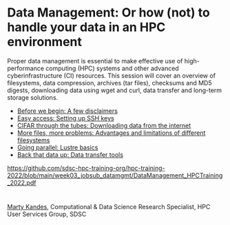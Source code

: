 # Data Management: Or how (not) to handle your data in an HPC environment

Proper data management is essential to make effective use of high-performance computing (HPC) systems and other advanced cyberinfrastructure (CI) resources. This session will cover an overview of filesystems, data compression, archives (tar files), checksums and MD5 digests, downloading data using wget and curl, data transfer and long-term storage solutions.

- [Before we begin: A few disclaimers](DISCLAIMERS.md)
- [Easy access: Setting up SSH keys](SSH.md)
- [CIFAR through the tubes: Downloading data from the internet](DOWNLOADING.md)
- [More files, more problems: Advantages and limitations of different filesystems](FILESYSTEMS.md)
- [Going parallel: Lustre basics](LUSTRE.md)
- [Back that data up: Data transfer tools](TRANSFER.md)

https://github.com/sdsc-hpc-training-org/hpc-training-2022/blob/main/week03_jobsub_datamgmt/DataManagement_HPCTraining_2022.pdf

#

[Marty Kandes](https://github.com/mkandes), Computational & Data Science Research Specialist, HPC User Services Group, SDSC
